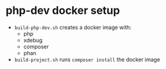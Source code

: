 # php-dev docker setup

- `build-php-dev.sh` creates a docker image with:
    - php
    - xdebug
    - composer
    - phan
- `build-project.sh` runs `composer install` the docker image 
